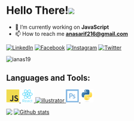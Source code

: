 
# Hello There!<img src="https://raw.githubusercontent.com/MartinHeinz/MartinHeinz/master/wave.gif" width="30px">


- 🔭 I’m currently working on **JavaScript**
- 📫 How to reach me **anasarif216@gmail.com**

[![LinkedIn](https://img.shields.io/badge/LinkedIn-0077B5?style=for-the-badge&logo=linkedin&logoColor=white)](https://www.linkedin.com/in/ianasarif/) 
[![Facebook](https://img.shields.io/badge/Facebook-1877F2?style=for-the-badge&logo=facebook&logoColor=white)](https://www.facebook.com/iAnasArif)
[![Instagram](https://img.shields.io/badge/Instagram-E4405F?style=for-the-badge&logo=instagram&logoColor=white)](https://www.instagram.com/anas.arif_)
[![Twitter](https://img.shields.io/badge/Twitter-1DA1F2?style=for-the-badge&logo=twitter&logoColor=white )](https://www.twitter.com/anas_arif_)


<img src="https://komarev.com/ghpvc/?username=ianas19&label=Profile%20views&color=0e75b6&style=flat-square" alt="ianas19"  />



<h2 align="left">Languages and Tools:</h2>

<p align="left"> 
  <a href="https://developer.mozilla.org/en-US/docs/Web/JavaScript" target="_blank"> <img src="https://raw.githubusercontent.com/devicons/devicon/master/icons/javascript/javascript-original.svg" alt="javascript" width=35" height="auto"/> </a> 
  <a href="https://reactjs.org/" target="_blank"> <img src="https://raw.githubusercontent.com/devicons/devicon/master/icons/react/react-original-wordmark.svg" alt="react" width="35" height="auto"/> </a>
  <a href="https://www.adobe.com/in/products/illustrator.html" target="_blank"> <img src="https://www.vectorlogo.zone/logos/adobe_illustrator/adobe_illustrator-icon.svg" alt="illustrator" width="35" height="auto"/> </a> 
  <a href="https://www.photoshop.com/en" target="_blank"> <img src="https://raw.githubusercontent.com/devicons/devicon/master/icons/photoshop/photoshop-line.svg" alt="photoshop" width="35" height="auto" /> </a> 
  <a href="https://www.python.org" target="_blank"> <img src="https://raw.githubusercontent.com/devicons/devicon/master/icons/python/python-original.svg" alt="python" width="35" height="auto"/> </a> </p>



<img align="top" src="https://github-readme-stats.vercel.app/api/top-langs/?username=ianas19&border_color=58A6FF&langs_count=12&theme=react&title_color=58A6FF&icon_color=58A6FF&card_width=230)" 
    /> [![Github stats](https://github-readme-stats.vercel.app/api?username=ianas19&show_icons=true&count_private=true&theme=react&title_color=58A6FF&icon_color=58A6FF&border_color=58A6FF)](https://github.com/ianas19) 
